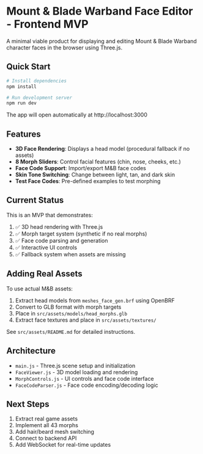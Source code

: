 # Mount & Blade Warband Face Editor - Frontend MVP

A minimal viable product for displaying and editing Mount & Blade Warband character faces in the browser using Three.js.

## Quick Start

```bash
# Install dependencies
npm install

# Run development server
npm run dev
```

The app will open automatically at http://localhost:3000

## Features

- **3D Face Rendering**: Displays a head model (procedural fallback if no assets)
- **8 Morph Sliders**: Control facial features (chin, nose, cheeks, etc.)
- **Face Code Support**: Import/export M&B face codes
- **Skin Tone Switching**: Change between light, tan, and dark skin
- **Test Face Codes**: Pre-defined examples to test morphing

## Current Status

This is an MVP that demonstrates:
1. ✅ 3D head rendering with Three.js
2. ✅ Morph target system (synthetic if no real morphs)
3. ✅ Face code parsing and generation
4. ✅ Interactive UI controls
5. ✅ Fallback system when assets are missing

## Adding Real Assets

To use actual M&B assets:
1. Extract head models from `meshes_face_gen.brf` using OpenBRF
2. Convert to GLB format with morph targets
3. Place in `src/assets/models/head_morphs.glb`
4. Extract face textures and place in `src/assets/textures/`

See `src/assets/README.md` for detailed instructions.

## Architecture

- `main.js` - Three.js scene setup and initialization
- `FaceViewer.js` - 3D model loading and rendering
- `MorphControls.js` - UI controls and face code interface
- `FaceCodeParser.js` - Face code encoding/decoding logic

## Next Steps

1. Extract real game assets
2. Implement all 43 morphs
3. Add hair/beard mesh switching
4. Connect to backend API
5. Add WebSocket for real-time updates